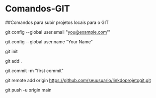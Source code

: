 # Comandos-GIT
##Comandos para subir projetos locais para o GIT

git config --global user.email "you@example.com"'

git config --global user.name "Your Name"

git init

git add .

git commit -m "first commit"

git remote add origin https://github.com/seuusuario/linkdoprojetogit.git

git push -u origin main
